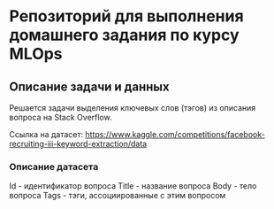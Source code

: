 # Репозиторий для выполнения домашнего задания по курсу MLOps

## Описание задачи и данных

Решается задачи выделения ключевых слов (тэгов) из описания вопроса на Stack Overflow.

Ссылка на датасет: https://www.kaggle.com/competitions/facebook-recruiting-iii-keyword-extraction/data

### Описаниe датасета

Id - идентификатор вопроса
Title - название вопроса
Body - тело вопроса
Tags - тэги, ассоциированные с этим вопросом
